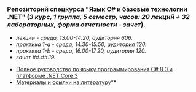 ### Репозиторий спецкурса "Язык C# и базовые технологии .NET" (*3 курс, 1 группа, 5 семестр, часов: 20 лекций + 32 лабораторных, форма отчетности - зачет*).

  - *лекции - среда, 13.00-14.20, аудитория 606.*
  - *практика 1-а - среда, 14.30-15.50, аудитория 120.*
  - *практика 1-b - среда, 16.00-17.20, аудитория 120.*
  - *зачет ##.##.19.*     


+ [Полное руководство по языку программирования С# 8.0 и платформе .NET Core 3](https://metanit.com/sharp/tutorial/)
+ [Материалы и ссылки на литературу](https://github.com/EPM-RD-NETLAB/.NET-Framework-modules)**
